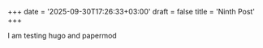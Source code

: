 +++
date = '2025-09-30T17:26:33+03:00'
draft = false
title = 'Ninth Post'
+++

I am testing hugo and papermod
